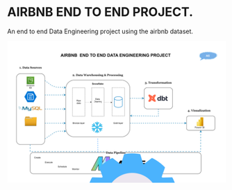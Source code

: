 # AIRBNB END TO END PROJECT.
An end to end Data Engineering project using the airbnb dataset.

![overview](airbnb-data-engineering_overview.svg)